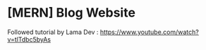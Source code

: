 
# [MERN] Blog Website

Followed tutorial by Lama Dev : https://www.youtube.com/watch?v=tlTdbc5byAs 
